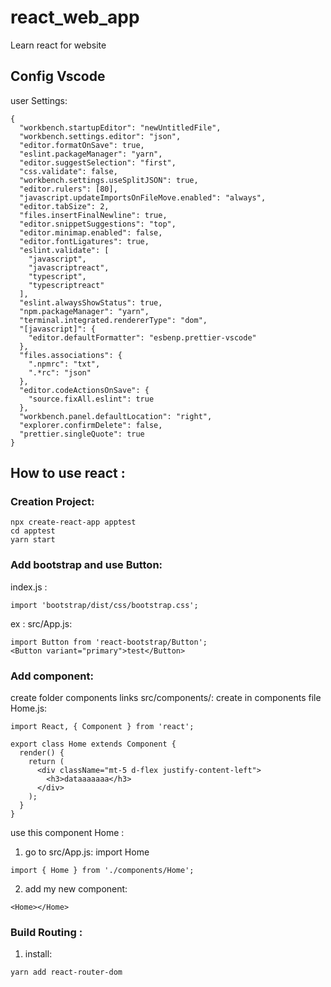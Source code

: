 # react_web_app

Learn react for website

## Config Vscode

user Settings:

```
{
  "workbench.startupEditor": "newUntitledFile",
  "workbench.settings.editor": "json",
  "editor.formatOnSave": true,
  "eslint.packageManager": "yarn",
  "editor.suggestSelection": "first",
  "css.validate": false,
  "workbench.settings.useSplitJSON": true,
  "editor.rulers": [80],
  "javascript.updateImportsOnFileMove.enabled": "always",
  "editor.tabSize": 2,
  "files.insertFinalNewline": true,
  "editor.snippetSuggestions": "top",
  "editor.minimap.enabled": false,
  "editor.fontLigatures": true,
  "eslint.validate": [
    "javascript",
    "javascriptreact",
    "typescript",
    "typescriptreact"
  ],
  "eslint.alwaysShowStatus": true,
  "npm.packageManager": "yarn",
  "terminal.integrated.rendererType": "dom",
  "[javascript]": {
    "editor.defaultFormatter": "esbenp.prettier-vscode"
  },
  "files.associations": {
    ".npmrc": "txt",
    ".*rc": "json"
  },
  "editor.codeActionsOnSave": {
    "source.fixAll.eslint": true
  },
  "workbench.panel.defaultLocation": "right",
  "explorer.confirmDelete": false,
  "prettier.singleQuote": true
}

```

## How to use react :

### Creation Project:

```
npx create-react-app apptest
cd apptest
yarn start
```

### Add bootstrap and use Button:

index.js :

```
import 'bootstrap/dist/css/bootstrap.css';
```

ex : src/App.js:

```
import Button from 'react-bootstrap/Button';
<Button variant="primary">test</Button>
```

### Add component:

create folder components links src/components/:
create in components file Home.js:

```
import React, { Component } from 'react';

export class Home extends Component {
  render() {
    return (
      <div className="mt-5 d-flex justify-content-left">
        <h3>dataaaaaaa</h3>
      </div>
    );
  }
}

```

use this component Home :

1. go to src/App.js:
   import Home

```
import { Home } from './components/Home';
```

2. add my new component:

```
<Home></Home>
```

### Build Routing :

1. install:

```
yarn add react-router-dom
```
